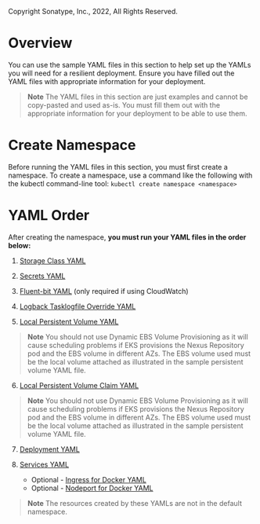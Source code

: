 Copyright Sonatype, Inc., 2022, All Rights Reserved.

# Overview
You can use the sample YAML files in this section to help set up the YAMLs you will need for a resilient deployment. 
Ensure you have filled out the YAML files with appropriate information for your deployment.

> **Note** The YAML files in this section are just examples and cannot be copy-pasted and used as-is. You must fill them out with the appropriate information for your deployment to be able to use them.

# Create Namespace
Before running the YAML files in this section, you must first create a namespace. 
To create a namespace, use a command like the following with the kubectl command-line tool:
```kubectl create namespace <namespace>```

# YAML Order
After creating the namespace, **you must run your YAML files in the order below:**

1. [Storage Class YAML](https://github.com/sonatype/nxrm-sample-files-repo/blob/main/aws-resiliency-yamls/aws-resiliency-storage-class.yaml)

2. [Secrets YAML](https://github.com/sonatype/nxrm-sample-files-repo/blob/main/aws-resiliency-yamls/aws-resiliency-secrets.yaml)

3. [Fluent-bit YAML](https://github.com/sonatype/nxrm-sample-files-repo/blob/main/aws-resiliency-yamls/aws-fluent-bit.yaml) (only required if using CloudWatch)

4. [Logback Tasklogfile Override YAML](https://github.com/sonatype/nxrm-sample-files-repo/blob/main/aws-resiliency-yamls/aws-nxrm-logback-tasklogfile-override.yaml)

5. [Local Persistent Volume YAML](https://github.com/sonatype/nxrm-sample-files-repo/blob/main/aws-resiliency-yamls/aws-resiliency-local-persistent-volume.yaml)
 > **Note** You should not use Dynamic EBS Volume Provisioning as it will cause scheduling problems if EKS provisions the Nexus Repository pod and the EBS volume in different AZs. The EBS volume used must be the local volume attached as illustrated in the sample persistent volume YAML file. 

6. [Local Persistent Volume Claim YAML](https://github.com/sonatype/nxrm-sample-files-repo/blob/main/aws-resiliency-yamls/aws-resiliency-local-persistent-volume-claim.yaml)
> **Note** You should not use Dynamic EBS Volume Provisioning as it will cause scheduling problems if EKS provisions the Nexus Repository pod and the EBS volume in different AZs. The EBS volume used must be the local volume attached as illustrated in the sample persistent volume YAML file. 

7. [Deployment YAML](https://github.com/sonatype/nxrm-sample-files-repo/blob/main/aws-resiliency-yamls/aws-resiliency-nxrm-deployment.yaml)

8. [Services YAML](https://github.com/sonatype/nxrm-sample-files-repo/blob/main/aws-resiliency-yamls/aws-resiliency-services.yaml)
   * Optional - [Ingress for Docker YAML](https://github.com/sonatype/nxrm-sample-files-repo/blob/main/aws-resiliency-yamls/aws-resiliency-ingress-for-docker-connector.yaml)
   * Optional - [Nodeport for Docker YAML](https://github.com/sonatype/nxrm-sample-files-repo/blob/main/aws-resiliency-yamls/aws-resiliency-nodeport-for-docker-connector.yaml)

> **Note** The resources created by these YAMLs are not in the default namespace.
